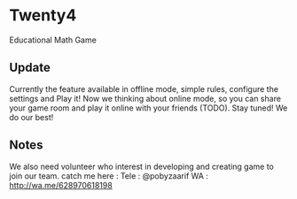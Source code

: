 # Twenty4
Educational Math Game

## Update
Currently the feature available in offline mode, simple rules, configure the settings and Play it!
Now we thinking about online mode, so you can share your game room and play it online with your friends (TODO).
Stay tuned! We do our best!

## Notes
We also need volunteer who interest in developing and creating game to join our team.
catch me here :
Tele : @pobyzaarif
WA : http://wa.me/628970618198
